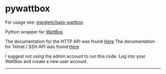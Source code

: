 # pywattbox

For usage see: [eseglem/hass-wattbox][hass_wattbox]

Python wrapper for [WattBox][wattbox]

The documentation for the HTTP API was found [Here][http_api]
The documentation for Telnet / SSH API was found [Here][ssh_api]

I suggest not using the admin account to run this code. Log into your WattBox and create a new user account.

<!---->

***

[wattbox]: https://www.snapav.com/shop/en/snapav/wattbox
[hass_wattbox]: https://github.com/eseglem/hass-wattbox
[http_api]: https://www.snapav.com/wcsstore/ExtendedSitesCatalogAssetStore/attachments/documents/PowerManagement/SupportDocuments/Wattbox%20API%20v2.0.pdf
[ssh_api]: https://www.snapav.com/wcsstore/ExtendedSitesCatalogAssetStore/attachments/documents/PowerManagement/ProtocolsAndDrivers/SnapAV_Wattbox_API_V2.4.pdf
